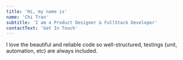```yaml
---
title: 'Hi, my name is'
name: 'Chi Tran'
subtitle: 'I am a Product Designer & FullStack Developer'
contactText: 'Get In Touch'
---
```


I love the beautiful and reliable code so well-structured, testings (unit, automation, etc) are always included.
